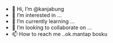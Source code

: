 - 👋 Hi, I’m @kanjabung
- 👀 I’m interested in ...
- 🌱 I’m currently learning ...
- 💞️ I’m looking to collaborate on ...
- 📫 How to reach me ..ok.mantap bosku

<!---
kanjabung/kanjabung is a NOT ✨ special ✨ repository because its `README.md` (this file) appears on your GitHub profile.
You can click the Preview link to take a look at your changes.
--->


